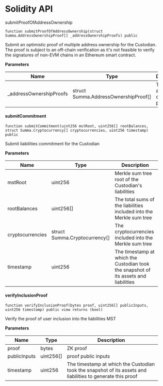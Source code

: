 # Solidity API

submitProofOfAddressOwnership

```solidity
function submitProofOfAddressOwnership(struct Summa.AddressOwnershipProof[] _addressOwnershipProofs) public
```

Submit an optimistic proof of multiple address ownership for the Custodian. The proof is subject to an off-chain verification as it's not feasible to verify the signatures of non-EVM chains in an Ethereum smart contract.

**Parameters**

| Name                     | Type                                  | Description                          |
| ------------------------ | ------------------------------------- | ------------------------------------ |
| \_addressOwnershipProofs | struct Summa.AddressOwnershipProof\[] | The list of address ownership proofs |

#### submitCommitment

```solidity
function submitCommitment(uint256 mstRoot, uint256[] rootBalances, struct Summa.Cryptocurrency[] cryptocurrencies, uint256 timestamp) public
```

Submit liabilities commitment for the Custodian

**Parameters**

| Name             | Type                           | Description                                                                          |
| ---------------- | ------------------------------ | ------------------------------------------------------------------------------------ |
| mstRoot          | uint256                        | Merkle sum tree root of the Custodian's liabilities                                  |
| rootBalances     | uint256\[]                     | The total sums of the liabilities included into the Merkle sum tree                  |
| cryptocurrencies | struct Summa.Cryptocurrency\[] | The cryptocurrencies included into the Merkle sum tree                               |
| timestamp        | uint256                        | The timestamp at which the Custodian took the snapshot of its assets and liabilities |

#### verifyInclusionProof

```solidity
function verifyInclusionProof(bytes proof, uint256[] publicInputs, uint256 timestamp) public view returns (bool)
```

Verify the proof of user inclusion into the liabilities MST

**Parameters**

| Name         | Type       | Description                                                                                                 |
| ------------ | ---------- | ----------------------------------------------------------------------------------------------------------- |
| proof        | bytes      | ZK proof                                                                                                    |
| publicInputs | uint256\[] | proof public inputs                                                                                         |
| timestamp    | uint256    | The timestamp at which the Custodian took the snapshot of its assets and liabilities to generate this proof |


